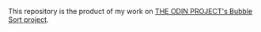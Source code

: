 This repository is the product of my work on [THE ODIN PROJECT's Bubble Sort project](https://www.theodinproject.com/paths/full-stack-ruby-on-rails/courses/ruby-programming/lessons/bubble-sort).

